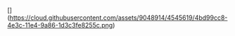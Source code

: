 [] (https://cloud.githubusercontent.com/assets/9048914/4545619/4bd99cc8-4e3c-11e4-9a86-1d3c3fe8255c.png)
